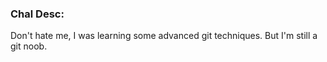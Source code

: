 ### Chal Desc:
Don't hate me, I was learning some advanced git techniques. But I'm still a git noob.
